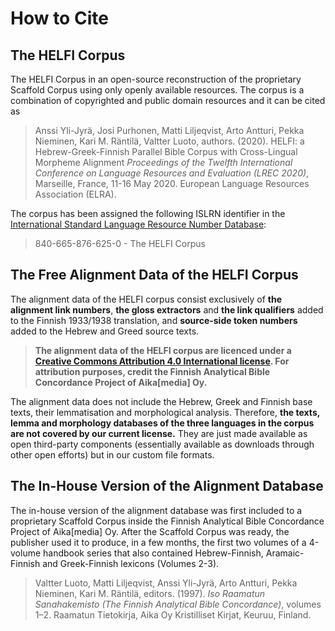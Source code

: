 # How to Cite 

## The HELFI Corpus

The HELFI Corpus in an open-source reconstruction of the proprietary Scaffold Corpus using only openly available resources.  The corpus is a combination of copyrighted and public domain resources and it can be cited as

> Anssi Yli-Jyrä, Josi Purhonen, Matti Liljeqvist, Arto Antturi, Pekka Nieminen, Kari M. Räntilä, Valtter Luoto, authors. (2020).  HELFI: a Hebrew-Greek-Finnish Parallel Bible Corpus with Cross-Lingual Morpheme Alignment  _Proceedings of the Twelfth International Conference on Language Resources and Evaluation (LREC 2020)_, Marseille, France, 11-16 May 2020. European Language Resources Association (ELRA).

The corpus has been assigned the following ISLRN identifier in the [International Standard Language Resource Number Database](http://www.islrn.org):

> 840-665-876-625-0 - The HELFI Corpus

## The Free Alignment Data of the HELFI Corpus

The alignment data of the HELFI corpus consist exclusively of **the alignment link numbers**, **the gloss extractors** and **the link qualifiers** added to the Finnish 1933/1938 translation, and **source-side token numbers** added to the Hebrew and Greed source texts.  

> **The alignment data of the HELFI corpus are licenced under a [Creative Commons Attribution 4.0 International license](https://creativecommons.org/licenses/by/4.0/). For attribution purposes, credit the Finnish Analytical Bible Concordance Project of Aika[media] Oy.**

The alignment data does not include the Hebrew, Greek and Finnish base texts, their lemmatisation and morphological analysis.  Therefore, **the texts, lemma and morphology databases of the three languages in the corpus are not covered by our current license.**  They are just made available as open third-party components (essentially available as downloads through other open efforts) but in our custom file formats.   

## The In-House Version of the Alignment Database

The in-house version of the alignment database was first included to a proprietary Scaffold Corpus inside the Finnish Analytical Bible Concordance Project of Aika[media] Oy.  After the Scaffold Corpus was ready, the publisher used it to produce, in a few months, the first two volumes of a 4-volume handbook series that also contained Hebrew-Finnish, Aramaic-Finnish and Greek-Finnish lexicons (Volumes 2-3).

> Valtter Luoto, Matti Liljeqvist, Anssi Yli-Jyrä, Arto Antturi, Pekka Nieminen, Kari M. Räntilä, editors. (1997). _Iso Raamatun Sanahakemisto (The Finnish Analytical Bible Concordance)_, volumes 1–2. Raamatun Tietokirja, Aika Oy Kristilliset Kirjat, Keuruu, Finland.





